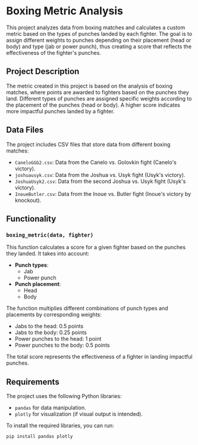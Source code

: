 # Boxing Metric Analysis

This project analyzes data from boxing matches and calculates a custom metric based on the types of punches landed by each fighter. The goal is to assign different weights to punches depending on their placement (head or body) and type (jab or power punch), thus creating a score that reflects the effectiveness of the fighter's punches.

## Project Description

The metric created in this project is based on the analysis of boxing matches, where points are awarded to fighters based on the punches they land. Different types of punches are assigned specific weights according to the placement of the punches (head or body). A higher score indicates more impactful punches landed by a fighter.

## Data Files

The project includes CSV files that store data from different boxing matches:
- `CaneloGGG2.csv`: Data from the Canelo vs. Golovkin fight (Canelo's victory).
- `joshuausyk.csv`: Data from the Joshua vs. Usyk fight (Usyk's victory).
- `JoshuaUsyk2.csv`: Data from the second Joshua vs. Usyk fight (Usyk's victory).
- `InoueButler.csv`: Data from the Inoue vs. Butler fight (Inoue's victory by knockout).

## Functionality

### `boxing_metric(data, fighter)`

This function calculates a score for a given fighter based on the punches they landed. It takes into account:
- **Punch types**:
  - Jab
  - Power punch
- **Punch placement**:
  - Head
  - Body

The function multiplies different combinations of punch types and placements by corresponding weights:
- Jabs to the head: 0.5 points
- Jabs to the body: 0.25 points
- Power punches to the head: 1 point
- Power punches to the body: 0.5 points

The total score represents the effectiveness of a fighter in landing impactful punches.

## Requirements

The project uses the following Python libraries:
- `pandas` for data manipulation.
- `plotly` for visualization (if visual output is intended).

To install the required libraries, you can run:

```bash
pip install pandas plotly
